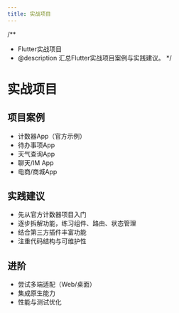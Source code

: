 ```yaml
---
title: 实战项目
---
```


/**
 * Flutter实战项目
 * @description 汇总Flutter实战项目案例与实践建议。
 */

# 实战项目

## 项目案例
- 计数器App（官方示例）
- 待办事项App
- 天气查询App
- 聊天/IM App
- 电商/商城App

## 实践建议
- 先从官方计数器项目入门
- 逐步拆解功能，练习组件、路由、状态管理
- 结合第三方插件丰富功能
- 注重代码结构与可维护性

## 进阶
- 尝试多端适配（Web/桌面）
- 集成原生能力
- 性能与测试优化 